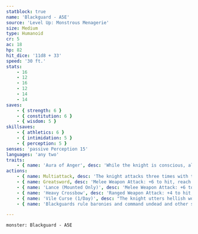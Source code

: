 ```yaml
---
statblock: true
name: 'Blackguard - A5E'
source: 'Level Up: Monstrous Menagerie'
size: Medium
type: Humanoid
cr: 5
ac: 18
hp: 82
hit_dice: '11d8 + 33'
speed: '30 ft.'
stats:
    - 16
    - 12
    - 16
    - 12
    - 14
    - 14
saves:
    - { strength: 6 }
    - { constitution: 6 }
    - { wisdom: 5 }
skillsaves:
    - { athletics: 6 }
    - { intimidation: 5 }
    - { perception: 5 }
senses: 'passive Perception 15'
languages: 'any two'
traits:
    - { name: 'Aura of Anger', desc: 'While the knight is conscious, allies within 10 feet gain a +2 bonus to melee weapon damage. A creature can benefit from only one Aura of Anger at a time.' }
actions:
    - { name: Multiattack, desc: 'The knight attacks three times with their greatsword.' }
    - { name: Greatsword, desc: 'Melee Weapon Attack: +6 to hit, reach 5 ft., one target. Hit: 10 (2d6 + 3) slashing damage.' }
    - { name: 'Lance (Mounted Only)', desc: 'Melee Weapon Attack: +6 to hit, reach 10 ft., one target. Hit: 9 (1d12 + 3) piercing damage. If the knight moves at least 20 feet straight towards the target before the attack, they deal an extra 13 (2d12) piercing damage, and the target makes a DC 14 Strength saving throw, falling prone on a failure. This attack is made at disadvantage against targets within 5 feet.' }
    - { name: 'Heavy Crossbow', desc: 'Ranged Weapon Attack: +4 to hit, range 100/400 ft., one target. Hit: 6 (1d10 + 1) piercing damage plus 10 (3d6) poison damage.' }
    - { name: 'Vile Curse (1/Day)', desc: "The knight utters hellish words that scald the soul. Living creatures of the knight's choice within 30 feet that can hear and understand them are magically cursed for 1 minute. A d4 is subtracted from attack rolls and saving throws made by a cursed creature. A creature immune to the frightened condition is immune to this curse." }
    - { name: 'Blackguards rule baronies and command undead and other sinister forces', desc: 'Some are forsworn holy knights, while others are armored brutes who serve supernatural villains.' }

---
```

```statblock
monster: Blackguard - A5E
```
